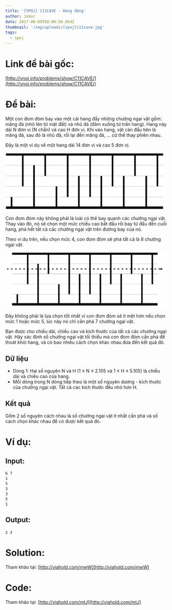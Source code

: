 ```yaml
---
title: '[SPOJ] C11CAVE - Hang động'
author: Joker
date: 2017-08-09T08:00:50.054Z
thumbnail: '/img/uploads/[spoj]c11cave.jpg'
tags:
  - spoj
---
```

# Link đề bài gốc:

[http://vnoi.info/problems/show/C11CAVE/](http://vnoi.info/problems/show/C11CAVE/)

# Đề bài:

Một con đom đóm bay vào một cái hang đầy những chướng ngại vật gồm: măng đá \(nhô lên từ mặt đất\) và nhũ đá \(đâm xuống từ trần hang\). Hang này dài N đơn vị \(N chẵn\) và cao H đơn vị. Khi vào hang, vật cản đầu tiên là măng đá, sau đó là nhũ đã, rồi lại đến măng đá, ... cứ thế thay phiên nhau.

Đây là một ví dụ về một hang dài 14 đơn vị và cao 5 đơn vị.

![undefined](/img/uploads/c11cave1.PNG)

Con đom đóm này không phải là loài có thể bay quanh các chướng ngại vật. Thay vào đó, nó sẽ chọn một mức chiều cao bắt đầu rồi bay từ đầu đến cuối hang, phá hết tất cả các chướng ngại vật trên đường bay của nó.

Theo ví dụ trên, nếu chọn mức 4, con đom đóm sẽ phá tất cả là 8 chướng ngại vật.

![undefined](/img/uploads/c11cave2.PNG)

Đây không phải là lựa chọn tốt nhất vì con đom đóm sẽ ít mệt hơn nếu chọn mức 1 hoặc mức 5, lúc này nó chỉ cần phá 7 chướng ngại vật.

Bạn được cho chiều dài, chiều cao và kích thước của tất cả các chướng ngại vật. Hãy xác định số chướng ngại vật tối thiểu mà con đom đóm cần phá để thoát khỏi hang, và có bao nhiêu cách chọn khác nhau đưa đến kết quả đó.

## Dữ liệu

* Dòng 1: Hai số nguyên N và H \(1 ≤ N ≤ 2.105 và 1 ≤ H ≤ 5.105\) là chiều dài và chiều cao của hang.
* Mỗi dòng trong N dòng tiếp theo là một số nguyên dương - kích thước của chướng ngại vật. Tất cả các kích thước đều nhỏ hơn H.

## Kết quả

Gồm 2 số nguyên cách nhau là số chướng ngại vật ít nhất cần phá và số cách chọn khác nhau để có được kết quả đó.


# Ví dụ:

## Input:

```
6 7
1
5
3
3
5
1
```

## Output:

```
2 3
```

# Solution:

Tham khảo tại: [http://viahold.com/mwW](http://viahold.com/mwW)

# Code:

 Tham khảo tại: [http://viahold.com/mtJ](http://viahold.com/mtJ)
